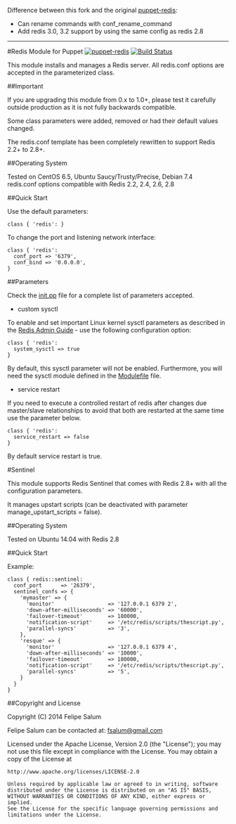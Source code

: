 Difference between this fork and the original [puppet-redis](https://github.com/fsalum/puppet-redis):

- Can rename commands with conf_rename_command
- Add redis 3.0, 3.2 support by using the same config as redis 2.8

---

#Redis Module for Puppet
[![puppet-redis](https://img.shields.io/puppetforge/v/fsalum/redis.svg)](https://forge.puppetlabs.com/fsalum/redis) [![Build Status](https://travis-ci.org/fsalum/puppet-redis.svg?branch=master)](https://travis-ci.org/fsalum/puppet-redis)

This module installs and manages a Redis server. All redis.conf options are
accepted in the parameterized class.

##Important

If you are upgrading this module from 0.x to 1.0+, please test it carefully
outside production as it is not fully backwards compatible.

Some class parameters were added, removed or had their default values changed.

The redis.conf template has been completely rewritten to support Redis 2.2+ to 2.8+.

##Operating System

Tested on CentOS 6.5, Ubuntu Saucy/Trusty/Precise, Debian 7.4  
redis.conf options compatible with Redis 2.2, 2.4, 2.6, 2.8  

##Quick Start

Use the default parameters:

    class { 'redis': }

To change the port and listening network interface:

    class { 'redis':
      conf_port => '6379',
      conf_bind => '0.0.0.0',
    }

##Parameters

Check the [init.pp](https://github.com/fsalum/puppet-redis/blob/master/manifests/init.pp) file for a complete list of parameters accepted.

* custom sysctl

To enable and set important Linux kernel sysctl parameters as described in the [Redis Admin Guide](http://redis.io/topics/admin) - use the following configuration option:

    class { 'redis':
      system_sysctl => true
    }

By default, this sysctl parameter will not be enabled. Furthermore, you will need the sysctl module defined in the [Modulefile](https://github.com/fsalum/puppet-redis/blob/master/Modulefile) file.

* service restart

If you need to execute a controlled restart of redis after changes due master/slave relationships to avoid that both are restarted at the same time use the parameter below.

    class { 'redis':
      service_restart => false
    }

By default service restart is true.

#Sentinel

This module supports Redis Sentinel that comes with Redis 2.8+ with all the configuration parameters.

It manages upstart scripts (can be deactivated with parameter manage_upstart_scripts = false).

##Operating System

Tested on Ubuntu 14.04 with Redis 2.8

##Quick Start

Example:

    class { redis::sentinel:
      conf_port      => '26379',
      sentinel_confs => {
        'mymaster' => {
          'monitor'                 => '127.0.0.1 6379 2',
          'down-after-milliseconds' => '60000',
          'failover-timeout'        => 180000,
          'notification-script'     => '/etc/redis/scripts/thescript.py',
          'parallel-syncs'          => '3',
        },
        'resque' => {
          'monitor'                 => '127.0.0.1 6379 4',
          'down-after-milliseconds' => '10000',
          'failover-timeout'        => 180000,
          'notification-script'     => '/etc/redis/scripts/thescript.py',
          'parallel-syncs'          => '5',
        }
      }
    }

##Copyright and License

Copyright (C) 2014 Felipe Salum

Felipe Salum can be contacted at: fsalum@gmail.com

Licensed under the Apache License, Version 2.0 (the "License");
you may not use this file except in compliance with the License.
You may obtain a copy of the License at

    http://www.apache.org/licenses/LICENSE-2.0

    Unless required by applicable law or agreed to in writing, software
    distributed under the License is distributed on an "AS IS" BASIS,
    WITHOUT WARRANTIES OR CONDITIONS OF ANY KIND, either express or implied.
    See the License for the specific language governing permissions and
    limitations under the License.
